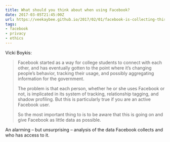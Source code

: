 ```yaml
---
title: What should you think about when using Facebook?
date: 2017-03-05T21:45:00Z
url: https://veekaybee.github.io/2017/02/01/facebook-is-collecting-this/
tags:
- facebook
- privacy
- ethics
---
```

Vicki Boykis:

> Facebook started as a way for college students to connect with each other, and has eventually gotten to the point where it’s changing people’s behavior, tracking their usage, and possibly aggregating information for the government.
>
> The problem is that each person, whether he or she uses Facebook or not, is implicated in its system of tracking, relationship tagging, and shadow profiling. But this is particularly true if you are an active Facebook user.
>
> So the most important thing to is to be aware that this is going on and give Facebook as little data as possible.

An alarming – but unsurprising – analysis of the data Facebook collects and who has access to it.
